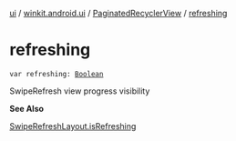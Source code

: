 [ui](../../index.md) / [winkit.android.ui](../index.md) / [PaginatedRecyclerView](index.md) / [refreshing](./refreshing.md)

# refreshing

`var refreshing: `[`Boolean`](https://kotlinlang.org/api/latest/jvm/stdlib/kotlin/-boolean/index.html)

SwipeRefresh view progress visibility

**See Also**

[SwipeRefreshLayout.isRefreshing](#)

